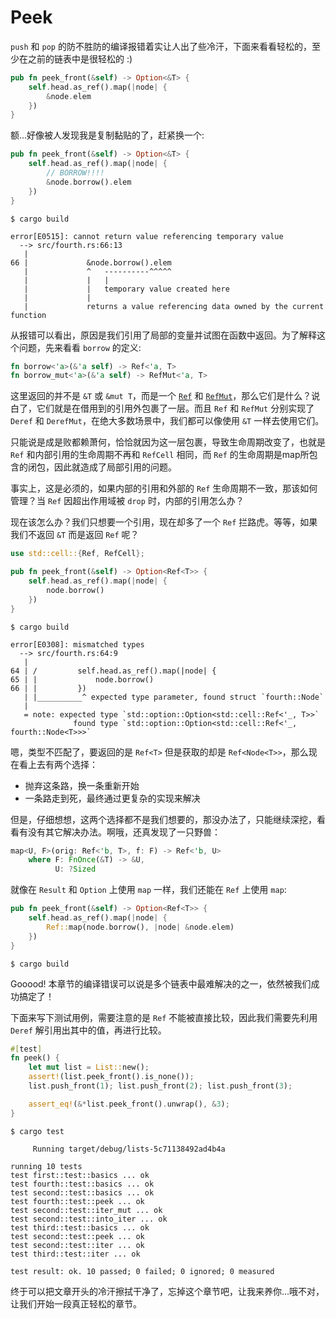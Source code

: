 # Peek
`push` 和 `pop` 的防不胜防的编译报错着实让人出了些冷汗，下面来看看轻松的，至少在之前的链表中是很轻松的 :)

```rust
pub fn peek_front(&self) -> Option<&T> {
    self.head.as_ref().map(|node| {
        &node.elem
    })
}
```

额...好像被人发现我是复制黏贴的了，赶紧换一个:
```rust
pub fn peek_front(&self) -> Option<&T> {
    self.head.as_ref().map(|node| {
        // BORROW!!!!
        &node.borrow().elem
    })
}
```

```shell
$ cargo build

error[E0515]: cannot return value referencing temporary value
  --> src/fourth.rs:66:13
   |
66 |             &node.borrow().elem
   |             ^   ----------^^^^^
   |             |   |
   |             |   temporary value created here
   |             |
   |             returns a value referencing data owned by the current function
```

从报错可以看出，原因是我们引用了局部的变量并试图在函数中返回。为了解释这个问题，先来看看 `borrow` 的定义:
```rust
fn borrow<'a>(&'a self) -> Ref<'a, T>
fn borrow_mut<'a>(&'a self) -> RefMut<'a, T>
```

这里返回的并不是 `&T` 或 `&mut T`，而是一个 [`Ref`](https://doc.rust-lang.org/std/cell/struct.Ref.html) 和 [`RefMut`](https://doc.rust-lang.org/std/cell/struct.RefMut.html)，那么它们是什么？说白了，它们就是在借用到的引用外包裹了一层。而且 `Ref` 和 `RefMut` 分别实现了 `Deref` 和 `DerefMut`，在绝大多数场景中，我们都可以像使用 `&T` 一样去使用它们。


只能说是成是败都赖萧何，恰恰就因为这一层包裹，导致生命周期改变了，也就是 `Ref` 和内部引用的生命周期不再和 `RefCell` 相同，而 `Ref` 的生命周期是map所包含的闭包，因此就造成了局部引用的问题。

事实上，这是必须的，如果内部的引用和外部的 `Ref` 生命周期不一致，那该如何管理？当 `Ref` 因超出作用域被 `drop` 时，内部的引用怎么办？

现在该怎么办？我们只想要一个引用，现在却多了一个 `Ref` 拦路虎。等等，如果我们不返回 `&T` 而是返回 `Ref` 呢？
```rust
use std::cell::{Ref, RefCell};

pub fn peek_front(&self) -> Option<Ref<T>> {
    self.head.as_ref().map(|node| {
        node.borrow()
    })
}
```

```shell
$ cargo build

error[E0308]: mismatched types
  --> src/fourth.rs:64:9
   |
64 | /         self.head.as_ref().map(|node| {
65 | |             node.borrow()
66 | |         })
   | |__________^ expected type parameter, found struct `fourth::Node`
   |
   = note: expected type `std::option::Option<std::cell::Ref<'_, T>>`
              found type `std::option::Option<std::cell::Ref<'_, fourth::Node<T>>>`
```

嗯，类型不匹配了，要返回的是 `Ref<T>` 但是获取的却是 `Ref<Node<T>>`，那么现在看上去有两个选择：

- 抛弃这条路，换一条重新开始
- 一条路走到死，最终通过更复杂的实现来解决

但是，仔细想想，这两个选择都不是我们想要的，那没办法了，只能继续深挖，看看有没有其它解决办法。啊哦，还真发现了一只野兽：
```rust
map<U, F>(orig: Ref<'b, T>, f: F) -> Ref<'b, U>
    where F: FnOnce(&T) -> &U,
          U: ?Sized
```

就像在 `Result` 和 `Option` 上使用 `map` 一样，我们还能在 `Ref` 上使用 `map`:
```rust
pub fn peek_front(&self) -> Option<Ref<T>> {
    self.head.as_ref().map(|node| {
        Ref::map(node.borrow(), |node| &node.elem)
    })
}
```

```shell
$ cargo build
```

Gooood! 本章节的编译错误可以说是多个链表中最难解决的之一，依然被我们成功搞定了！


下面来写下测试用例，需要注意的是 `Ref` 不能被直接比较，因此我们需要先利用 `Deref` 解引用出其中的值，再进行比较。

```rust
#[test]
fn peek() {
    let mut list = List::new();
    assert!(list.peek_front().is_none());
    list.push_front(1); list.push_front(2); list.push_front(3);

    assert_eq!(&*list.peek_front().unwrap(), &3);
}
```

```shell
$ cargo test

     Running target/debug/lists-5c71138492ad4b4a

running 10 tests
test first::test::basics ... ok
test fourth::test::basics ... ok
test second::test::basics ... ok
test fourth::test::peek ... ok
test second::test::iter_mut ... ok
test second::test::into_iter ... ok
test third::test::basics ... ok
test second::test::peek ... ok
test second::test::iter ... ok
test third::test::iter ... ok

test result: ok. 10 passed; 0 failed; 0 ignored; 0 measured
```

终于可以把文章开头的冷汗擦拭干净了，忘掉这个章节吧，让我来养你...哦不对，让我们开始一段真正轻松的章节。
